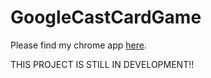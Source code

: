 # GoogleCastCardGame
Please find my chrome app [here](http://pwed.me/GoogleCastCardGame).

THIS PROJECT IS STILL IN DEVELOPMENT!!
